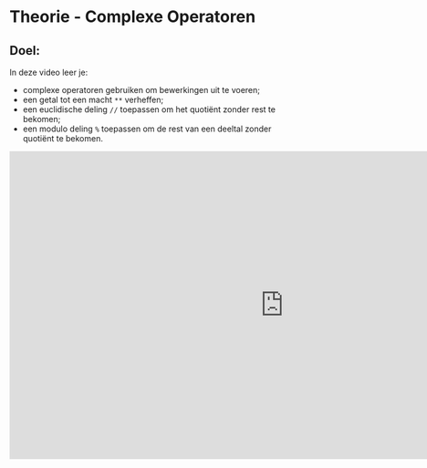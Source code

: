 # Theorie - Complexe Operatoren


## Doel:

In deze video leer je: 
* complexe operatoren gebruiken om bewerkingen uit te voeren; 
* een getal tot een macht `**` verheffen; 
* een euclidische deling `//` toepassen om het quotiënt zonder rest te bekomen; 
* een modulo deling `%` toepassen om de rest van een deeltal zonder quotiënt te bekomen. 

<div class ="dodona-centered-group">
<iframe width="960" height="540" src="https://www.youtube.com/embed/HdCe2ep24F4" title="Python in de Klas - Complexe Operatoren" frameborder="0" allow="accelerometer; autoplay; clipboard-write; encrypted-media; gyroscope; picture-in-picture; web-share" allowfullscreen></iframe>
</div>

